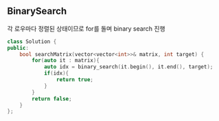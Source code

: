 ## BinarySearch

각 로우마다 정렬된 상태이므로 for를 돌며 binary search 진행

```c++
class Solution {
public:
    bool searchMatrix(vector<vector<int>>& matrix, int target) {
        for(auto it : matrix){
            auto idx = binary_search(it.begin(), it.end(), target);
            if(idx){
                return true;
            }
        }
        return false;
    }
};
```
